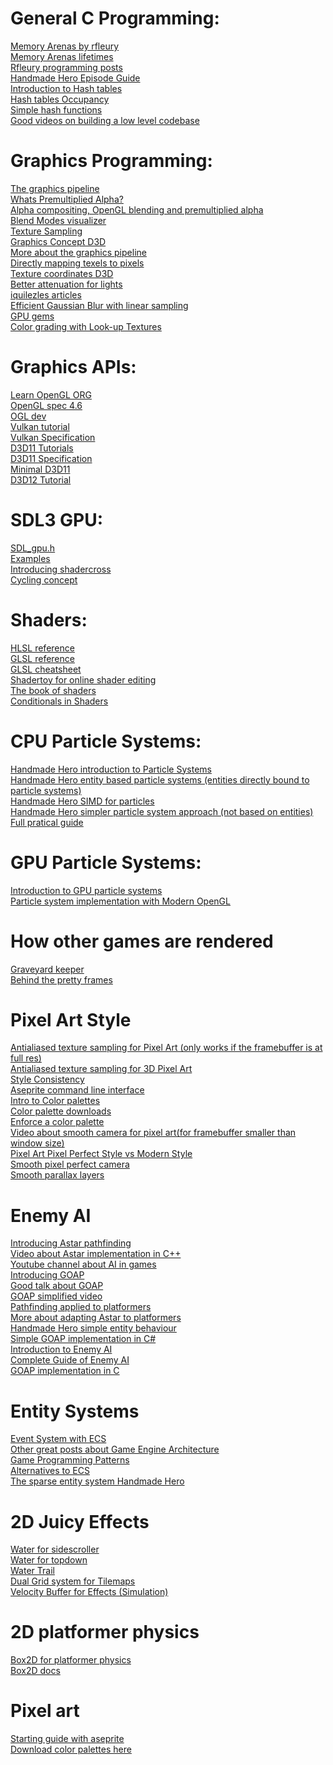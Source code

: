 
# General C Programming:
[Memory Arenas by rfleury](https://www.rfleury.com/p/enter-the-arena-talk)<br>
[Memory Arenas lifetimes](https://www.rfleury.com/p/untangling-lifetimes-the-arena-allocator)<br>
[Rfleury programming posts](https://www.rfleury.com/p/posts-table-of-contents)<br>
[Handmade Hero Episode Guide](https://guide.handmadehero.org/code/)<br>
[Introduction to Hash tables](https://guide.handmadehero.org/code/day055/#617)<br>
[Hash tables Occupancy](https://guide.handmadehero.org/code/day351/#6055)<br>
[Simple hash functions](https://www.cs.hmc.edu/~geoff/classes/hmc.cs070.200101/homework10/hashfuncs.html)<br>
[Good videos on building a low level codebase](https://www.youtube.com/@Mr4thProgramming)<br>

# Graphics Programming:
[The graphics pipeline](https://graphicscompendium.com/intro/01-graphics-pipeline)<br>
[Whats Premultiplied Alpha?](https://limnu.com/premultiplied-alpha-primer-artists/)<br>
[Alpha compositing, OpenGL blending and premultiplied alpha](https://apoorvaj.io/alpha-compositing-opengl-blending-and-premultiplied-alpha/)<br>
[Blend Modes visualizer](https://www.andersriggelsen.dk/glblendfunc.php)<br>
[Texture Sampling](https://vfxdoc.readthedocs.io/en/latest/textures/sampling/)<br>
[Graphics Concept D3D](http://www.directxtutorial.com/Lesson.aspx?lessonid=11-4-1)<br>
[More about the graphics pipeline](https://alaingalvan.gitbook.io/a-trip-through-the-graphics-pipeline)<br>
[Directly mapping texels to pixels](https://learn.microsoft.com/en-us/windows/win32/direct3d9/directly-mapping-texels-to-pixels)<br>
[Texture coordinates D3D](https://learn.microsoft.com/en-us/windows/win32/direct3d9/texture-coordinates)<br>
[Better attenuation for lights](https://lisyarus.github.io/blog/posts/point-light-attenuation.html)<br>
[iquilezles articles](https://iquilezles.org/articles/)<br>
[Efficient Gaussian Blur with linear sampling](https://www.rastergrid.com/blog/2010/09/efficient-gaussian-blur-with-linear-sampling/)<br>
[GPU gems](https://developer.nvidia.com/gpugems/gpugems/contributors)<br>
[Color grading with Look-up Textures](https://halisavakis.com/my-take-on-shaders-color-grading-with-look-up-textures-lut/)<br>

# Graphics APIs:
[Learn OpenGL ORG](https://learnopengl.com/)<br>
[OpenGL spec 4.6](https://registry.khronos.org/OpenGL/specs/gl/glspec46.core.pdf)<br>
[OGL dev](https://www.ogldev.org/index.html)<br>
[Vulkan tutorial](https://vulkan-tutorial.com/)<br>
[Vulkan Specification](https://registry.khronos.org/vulkan/specs/latest/html/vkspec.html)<br>
[D3D11 Tutorials](https://www.braynzarsoft.net/viewtutorial/q16390-braynzar-soft-directx-11-tutorials)<br>
[D3D11 Specification](https://microsoft.github.io/DirectX-Specs/d3d/archive/D3D11_3_FunctionalSpec.htm)<br>
[Minimal D3D11](https://gist.github.com/d7samurai/261c69490cce0620d0bfc93003cd1052)<br>
[D3D12 Tutorial](https://www.3dgep.com/learning-directx-12-1/)<br>

# SDL3 GPU:
[SDL_gpu.h](https://github.com/libsdl-org/SDL/blob/main/include/SDL3/SDL_gpu.h)<br>
[Examples](https://github.com/TheSpydog/SDL_gpu_examples)<br>
[Introducing shadercross](https://moonside.games/posts/introducing-sdl-shadercross)<br>
[Cycling concept](https://moonside.games/posts/sdl-gpu-concepts-cycling/)<br>

# Shaders:
[HLSL reference](https://learn.microsoft.com/en-us/windows/win32/direct3dhlsl/dx-graphics-hlsl-reference)<br>
[GLSL reference](https://www.khronos.org/opengl/wiki/Core_Language_(GLSL))<br>
[GLSL cheatsheet](https://www.cs.cmu.edu/afs/cs/academic/class/15462-f10/www/lec_slides/glslref.pdf)<br>
[Shadertoy for online shader editing](https://www.shadertoy.com/)<br>
[The book of shaders](https://thebookofshaders.com/)<br>
[Conditionals in Shaders](https://iquilezles.org/articles/gpuconditionals/)<br>

# CPU Particle Systems:
[Handmade Hero introduction to Particle Systems](https://www.youtube.com/watch?v=G6OGKP3MaUI)<br>
[Handmade Hero entity based particle systems (entities directly bound to particle systems)](https://www.youtube.com/watch?v=RBNjzGeaB_M&t=5529s)<br>
[Handmade Hero SIMD for particles](https://www.youtube.com/watch?v=ucZLbYLTmd0&t=4238s)<br>
[Handmade Hero simpler particle system approach (not based on entities)](https://www.youtube.com/watch?v=lG3j32DTo1E&t=2420s)<br>
[Full pratical guide](https://alextardif.com/Particles.html)<br>

# GPU Particle Systems:
[Introduction to GPU particle systems](https://wickedengine.net/2017/11/gpu-based-particle-simulation/)<br>
[Particle system implementation with Modern OpenGL](https://www.youtube.com/watch?v=pzAZ0xjWDv8&t=720s)<br>

# How other games are rendered
[Graveyard keeper](https://www.gamedeveloper.com/programming/graveyard-keeper-how-the-graphics-effects-are-made)<br>
[Behind the pretty frames](https://mamoniem.com/category/behind-the-pretty-frames/)<br>

# Pixel Art Style
[Antialiased texture sampling for Pixel Art (only works if the framebuffer is at full res)](https://gist.github.com/d7samurai/9f17966ba6130a75d1bfb0f1894ed377)<br>
[Antialiased texture sampling for 3D Pixel Art](https://www.youtube.com/watch?v=d6tp43wZqps)<br>
[Style Consistency](https://saint11.art/blog/consistency/)<br>
[Aseprite command line interface](https://www.aseprite.org/docs/cli/)<br>
[Intro to Color palettes](https://www.slynyrd.com/blog/2018/1/10/pixelblog-1-color-palettes)<br>
[Color palette downloads](https://lospec.com/palette-list/tag/gamedev)<br>
[Enforce a color palette](https://gamedev.stackexchange.com/questions/171359/limit-color-pallete-using-shader)<br>
[Video about smooth camera for pixel art(for framebuffer smaller than window size)](https://www.youtube.com/watch?v=jguyR4yJb1M)<br>
[Pixel Art Pixel Perfect Style vs Modern Style](https://www.youtube.com/watch?v=QK9wym71F7s)<br>
[Smooth pixel perfect camera](https://www.youtube.com/watch?v=zxVQsi9wnw8)<br>
[Smooth parallax layers](https://www.youtube.com/watch?v=c_3TLN2gHow&t=1s)<br>

# Enemy AI
[Introducing Astar pathfinding](https://medium.com/@nicholas.w.swift/easy-a-star-pathfinding-7e6689c7f7b2)<br>
[Video about Astar implementation in C++](https://www.youtube.com/watch?v=icZj67PTFhc)<br>
[Youtube channel about AI in games](https://www.youtube.com/@AIandGames/videos)<br>
[Introducing GOAP](https://medium.com/@vedantchaudhari/goal-oriented-action-planning-34035ed40d0b)<br>
[Good talk about GOAP](https://www.youtube.com/watch?v=gm7K68663rA)<br>
[GOAP simplified video](https://www.youtube.com/watch?v=qaIF0iaDWRQ&t=48s)<br>
[Pathfinding applied to platformers](https://www.gamedeveloper.com/design/the-hobbyist-coder-3-2d-platformers-pathfinding---part-1-2)<br>
[More about adapting Astar to platformers](https://code.tutsplus.com/how-to-adapt-a-pathfinding-to-a-2d-grid-based-platformer-theory--cms-24662t)<br>
[Handmade Hero simple entity behaviour](https://www.youtube.com/watch?v=gwtSqvoxU14)<br>
[Simple GOAP implementation in C#](https://github.com/Elias-W1/GOAP-C-Sharp/blob/master/IterativePlanner.cs)<br>
[Introduction to Enemy AI](https://gamedevbeginner.com/enemy-ai-in-unity/#switch_statements)<br>
[Complete Guide of Enemy AI](https://www.gamedev.net/tutorials/programming/artificial-intelligence/the-total-beginners-guide-to-game-ai-r4942/)<br>
[GOAP implementation in C](https://github.com/stolk/GPGOAP)<br>

# Entity Systems
[Event System with ECS](https://medium.com/@savas/nomad-game-engine-part-7-the-event-system-45a809ccb68f)<br>
[Other great posts about Game Engine Architecture](https://medium.com/@savas)<br>
[Game Programming Patterns](https://gameprogrammingpatterns.com/contents.html)<br>
[Alternatives to ECS](https://www.youtube.com/watch?v=0S-KGLmLYnI)<br>
[The sparse entity system Handmade Hero](https://guide.handmadehero.org/code/day277/)<br>

# 2D Juicy Effects
[Water for sidescroller](https://www.youtube.com/watch?v=RXIRkou021U)<br>
[Water for topdown](https://www.youtube.com/watch?v=pGOLstWBCDA&t=630s)<br>
[Water Trail](https://www.youtube.com/watch?v=W4eVR_Fm5Gs)<br>
[Dual Grid system for Tilemaps](https://www.youtube.com/watch?v=jEWFSv3ivTg&pp=0gcJCa0JAYcqIYzv)<br>
[Velocity Buffer for Effects (Simulation)](https://github.com/aarthificial/pixelgraphics/blob/master/Runtime/Shaders/VelocitySimulation.hlsl)<br>

# 2D platformer physics
[Box2D for platformer physics](https://bhopkins.net/pages/mmphysics/)<br>
[Box2D docs](https://box2d.org/documentation/)<br>

# Pixel art
[Starting guide with aseprite](https://www.youtube.com/watch?v=DKmrBUpd0yw)<br>
[Download color palettes here](https://lospec.com/palette-list)<br>
